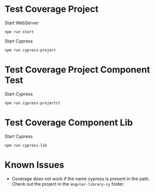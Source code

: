 # Test Coverage Project

Start WebServer

`npm run start`

Start Cypress

`npm run cypress-project`


# Test Coverage Project Component Test

Start Cypress

`npm run cypress-projectct`

# Test Coverage Component Lib

Start Cypress

`npm run cypress-lib`

# Known Issues

* Coverage does not work if the name cypress is present in the path. Check out the project in the `angular-library-cy` folder.